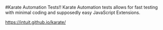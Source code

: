 #Karate Automation Tests!!
Karate Automation tests allows for fast testing with minimal coding and supposedly easy JavaScript Extensions.

https://intuit.github.io/karate/